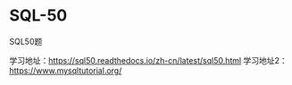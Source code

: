 # SQL-50
SQL50题

学习地址：https://sql50.readthedocs.io/zh-cn/latest/sql50.html
学习地址2：https://www.mysqltutorial.org/